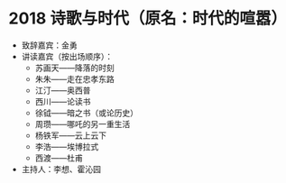 # 2018 诗歌与时代（原名：时代的喧嚣）

- 致辞嘉宾：金勇
- 讲读嘉宾（按出场顺序）：
  - 苏画天——降落的时刻
  - 朱朱——走在忠孝东路
  - 江汀——奥西普
  - 西川——论读书
  - 徐钺——暗之书（或论历史）
  - 周瓒——哪吒的另一重生活
  - 杨铁军——云上云下
  - 李浩——埃博拉式
  - 西渡——杜甫
- 主持人：李想、霍沁园
